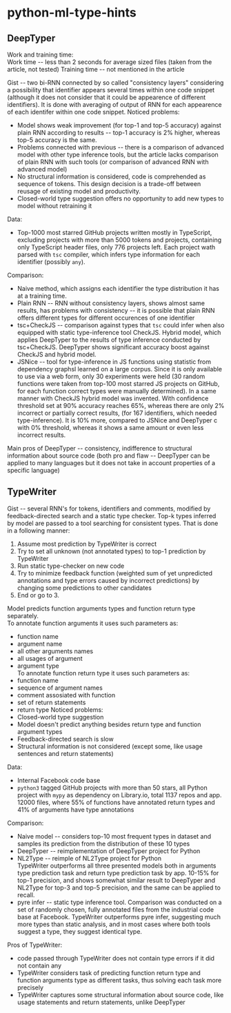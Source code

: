 # python-ml-type-hints

## DeepTyper

Work and training time:  
  Work time -- less than 2 seconds for average sized files (taken from the article, not tested)
  Training time -- not mentioned in the article

Gist -- two bi-RNN connected by so called "consistency layers" considering a possibility that identifier appears several times within one code snippet (although it does not consider that it could be appearence of different identifiers). It is done with averaging of output of RNN for each appearence of each identifer within one code snippet. 
Noticed problems:  
  - Model shows weak improvement (for top-1 and top-5 accuracy) against plain RNN according to results -- top-1 accuracy is 2% higher, whereas top-5 accuracy is the same.  
  - Problems connected with previous -- there is a comparison of advanced model with other type inference tools, but the article lacks comparison of plain RNN with such tools (or comparison of advanced RNN with advanced model)   
  - No structural information is considered, code is comprehended as sequence of tokens. This design decision is a trade-off between reusage of existing model and productivity.
  - Closed-world type suggestion offers no opportunity to add new types to model without retraining it

Data:  
  - Top-1000 most starred GitHub projects written mostly in TypeScript, excluding projects with more than 5000 tokens and projects, containing only TypeScript header files, only 776 projects left. Each project wath parsed with ```tsc``` compiler, which infers type information for each identifier (possibly ```any```).
  
Comparison:  
  - Naive method, which assigns each identifier the type distribution it has at a training time.
  - Plain RNN -- RNN without consistency layers, shows almost same results, has problems with consistency -- it is possible that plain RNN offers different types for different occurences of one identifier
  - tsc+CheckJS -- comparison against types that ```tsc``` could infer when also equipped with static type-inference tool CheckJS. Hybrid model, which applies DeepTyper to the results of type inference conducted by tsc+CheckJS. DeepTyper shows significant accuracy boost against CheckJS and hybrid model.
  - JSNice -- tool for type-inference in JS functions using statistic from dependency graphsl learned on a large corpus. Since it is only available to use via a web form, only 30 experiments were held (30 random functions were taken from top-100 most starred JS projects on GitHub, for each function correct types were manually determined). In a same manner with CheckJS hybrid model was invented. With confidence threshold set at 90% accuracy reaches 65%, whereas there are only 2% incorrect or partially correct results, (for 167 identifiers, which needed type-inference). It is 10% more, compared to JSNice and DeepTyper с with 0% threshold, whereas it shows a same amount or even less incorrect results.
  

Main pros of DeepTyper -- consistency, indifference to structural information about source code (both pro and flaw -- DeepTyper can be applied to many languages but it does not take in account properties of a specific language)


## TypeWriter
Gist -- several RNN's for tokens, identifiers and comments, modified by feedback-directed search and a static type checker. Top-k types inferred by model are passed to a tool searching for consistent types. That is done in a following manner:  
  1. Assume most prediction by TypeWriter is correct
  2. Try to set all unknown (not annotated types) to top-1 prediction by TypeWriter
  3. Run static type-checker on new code
  4. Try to minimize feedback function (weighted sum of yet unpredicted annotations and type errors caused by incorrect predictions) by changing some predictions to other candidates
  5. End or go to 3.
  
Model predicts function arguments types and function return type separately.  
To annotate function arguments it uses such parameters as:  
  - function name
  - argument name
  - all other arguments names
  - all usages of argument
  - argument type  
To annotate function return type it uses such parameters as:
  - function name
  - sequence of argument names
  - comment assosiated with function
  - set of return statements
  - return type
Noticed problems:  
 - Closed-world type suggestion
 - Model doesn't predict anything besides return type and function argument types
 - Feedback-directed search is slow
 - Structural information is not considered (except some, like usage sentences and return statements)

Data:  
  - Internal Facebook code base
  - `python3` tagged GitHub projects with more than 50 stars, all Python project with `mypy` as dependency on Library.io, total 1137 repos and app. 12000 files, where 55% of functions have annotated return types and 41% of arguments have type annotations  

Comparison:
  - Naive model -- considers top-10 most frequent types in dataset and samples its prediction from the distribution of these 10 types
  - DeepTyper -- reimplementation of DeepTyper project for Python
  - NL2Type -- reimple of NL2Type project for Python  
TypeWriter outperforms all three presented models both in arguments type prediction task and return type prediction task by app. 10-15% for top-1 precision, and shows somewhat similar result to DeepTyper and NL2Type for top-3 and top-5 precision, and the same can be applied to recall.
  - pyre infer -- static type inference tool. Comparison was conducted on a set of randomly chosen, fully annotated files from the industrial code base at Facebook. TypeWriter outperforms pyre infer, suggesting much more types than static analysis, and in most cases where both tools suggest a type, they suggest identical type.

Pros of TypeWriter:  
  - code passed through TypeWriter does not contain type errors if it did not contain any
  - TypeWriter considers task of predicting function return type and function arguments type as different tasks, thus solving each task more precisely
  - TypeWriter captures some structural information about source code, like usage statements and return statements, unlike DeepTyper
